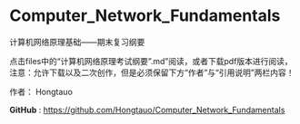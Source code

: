 # Computer_Network_Fundamentals 
 计算机网络原理基础——期末复习纲要

点击files中的“计算机网络原理考试纲要”.md”阅读，或者下载pdf版本进行阅读，注意：允许下载以及二次创作，但是必须保留下方“作者”与“引用说明”两栏内容！

作者： Hongtauo

 **GitHub** : https://github.com/Hongtauo/Computer_Network_Fundamentals
